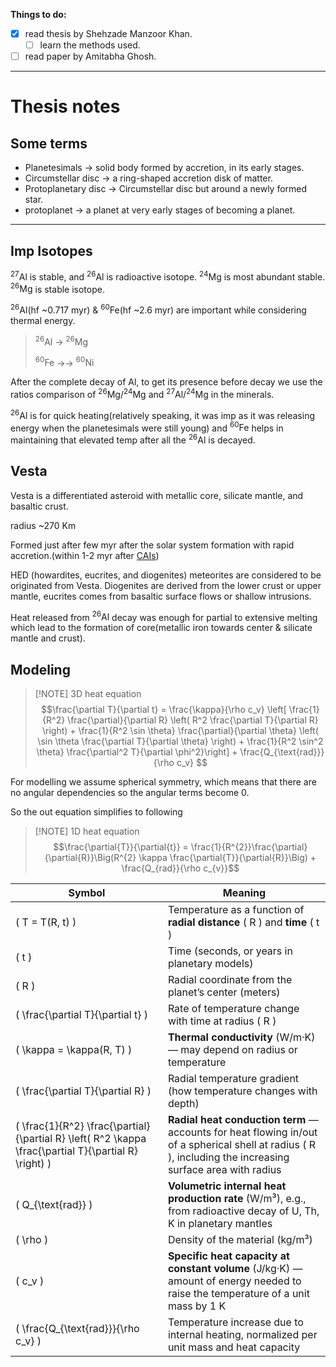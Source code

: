 
**Things to do:** 

- [x] read thesis by Shehzade Manzoor Khan.
	- [ ] learn the methods used.
- [ ] read paper by Amitabha Ghosh.

-------------
# Thesis notes

## Some terms

- Planetesimals -> solid body formed by accretion, in its early stages.
- Circumstellar disc -> a ring-shaped accretion disk of matter.
- Protoplanetary disc -> Circumstellar disc but around a newly formed star.
- protoplanet -> a planet at very early stages of becoming a planet. 


--------------


## Imp Isotopes

$^{27}\text{Al}$ is stable, and $^{26}\text{Al}$ is radioactive isotope.
$^{24}\text{Mg}$ is most abundant stable.
$^{26}\text{Mg}$ is stable isotope.

$^{26}\text{Al}$(hf ~0.717 myr) & $^{60}\text{Fe}$(hf ~2.6 myr) are important while considering thermal energy.

>$^{26}\text{Al}$ -> $^{26}\text{Mg}$ 
>
>$^{60}\text{Fe}$ ->-> $^{60}\text{Ni}$

After the complete decay of Al, to get its presence before decay we use the ratios comparison of $^{26}\text{Mg} / ^{24}\text{Mg}$ and $^{27}\text{Al} / ^{24}\text{Mg}$ in the minerals.

$^{26}\text{Al}$ is for quick heating(relatively speaking, it was imp as it was releasing energy when the planetesimals were still young) and $^{60}\text{Fe}$ helps in maintaining that elevated temp after all the $^{26}\text{Al}$ is decayed.


## Vesta

Vesta is a differentiated asteroid with metallic core, silicate mantle, and basaltic crust.

radius ~270 Km

Formed just after few myr after the solar system formation with rapid accretion.(within 1-2 myr after [CAIs](https://en.wikipedia.org/wiki/Calcium%E2%80%93aluminium-rich_inclusion))

HED (howardites, eucrites, and diogenites) meteorites are considered to be originated from Vesta. Diogenites are derived from the lower crust or upper mantle, eucrites comes from basaltic surface flows or shallow intrusions.

Heat released from $^{26}\text{Al}$ decay was enough for partial to extensive melting which lead to the formation of core(metallic iron towards center & silicate mantle and crust).


## Modeling


> [!NOTE] 3D heat equation
> $$\frac{\partial T}{\partial t} = \frac{\kappa}{\rho c_v} \left[
\frac{1}{R^2} \frac{\partial}{\partial R} \left( R^2 \frac{\partial T}{\partial R} \right) + \frac{1}{R^2 \sin \theta} \frac{\partial}{\partial \theta} \left( \sin \theta \frac{\partial T}{\partial \theta} \right) + \frac{1}{R^2 \sin^2 \theta} \frac{\partial^2 T}{\partial \phi^2}\right] + \frac{Q_{\text{rad}}}{\rho c_v} $$

For modelling we assume spherical symmetry, which means that there are no angular dependencies so the angular terms become 0.

So the out equation simplifies to following

> [!NOTE] 1D heat equation 
>$$\frac{\partial{T}}{\partial{t}} = \frac{1}{R^{2}}\frac{\partial}{\partial{R}}\Big(R^{2} \kappa \frac{\partial{T}}{\partial{R}}\Big) + \frac{Q_{rad}}{\rho c_{v}}$$

| Symbol                                                                                                  | Meaning                                                                                                                                                      |
| ------------------------------------------------------------------------------------------------------- | ------------------------------------------------------------------------------------------------------------------------------------------------------------ |
| \( T = T(R, t) \)                                                                                       | Temperature as a function of **radial distance** \( R \) and **time** \( t \)                                                                                |
| \( t \)                                                                                                 | Time (seconds, or years in planetary models)                                                                                                                 |
| \( R \)                                                                                                 | Radial coordinate from the planet’s center (meters)                                                                                                          |
| \( \frac{\partial T}{\partial t} \)                                                                     | Rate of temperature change with time at radius \( R \)                                                                                                       |
| \( \kappa = \kappa(R, T) \)                                                                             | **Thermal conductivity** (W/m·K) — may depend on radius or temperature                                                                                       |
| \( \frac{\partial T}{\partial R} \)                                                                     | Radial temperature gradient (how temperature changes with depth)                                                                                             |
| \( \frac{1}{R^2} \frac{\partial}{\partial R} \left( R^2 \kappa \frac{\partial T}{\partial R} \right) \) | **Radial heat conduction term** — accounts for heat flowing in/out of a spherical shell at radius \( R \), including the increasing surface area with radius |
| \( Q_{\text{rad}} \)                                                                                    | **Volumetric internal heat production rate** (W/m³), e.g., from radioactive decay of U, Th, K in planetary mantles                                           |
| \( \rho \)                                                                                              | Density of the material (kg/m³)                                                                                                                              |
| \( c_v \)                                                                                               | **Specific heat capacity at constant volume** (J/kg·K) — amount of energy needed to raise the temperature of a unit mass by 1 K                              |
| \( \frac{Q_{\text{rad}}}{\rho c_v} \)                                                                   | Temperature increase due to internal heating, normalized per unit mass and heat capacity                                                                     |

